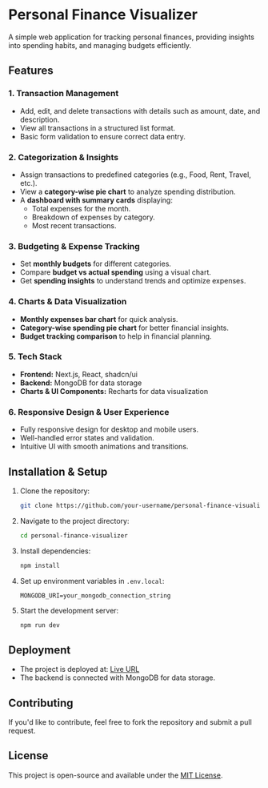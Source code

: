 # Personal Finance Visualizer

A simple web application for tracking personal finances, providing insights into spending habits, and managing budgets efficiently.

## Features

### 1. Transaction Management

- Add, edit, and delete transactions with details such as amount, date, and description.
- View all transactions in a structured list format.
- Basic form validation to ensure correct data entry.

### 2. Categorization & Insights

- Assign transactions to predefined categories (e.g., Food, Rent, Travel, etc.).
- View a **category-wise pie chart** to analyze spending distribution.
- A **dashboard with summary cards** displaying:
  - Total expenses for the month.
  - Breakdown of expenses by category.
  - Most recent transactions.

### 3. Budgeting & Expense Tracking

- Set **monthly budgets** for different categories.
- Compare **budget vs actual spending** using a visual chart.
- Get **spending insights** to understand trends and optimize expenses.

### 4. Charts & Data Visualization

- **Monthly expenses bar chart** for quick analysis.
- **Category-wise spending pie chart** for better financial insights.
- **Budget tracking comparison** to help in financial planning.

### 5. Tech Stack

- **Frontend:** Next.js, React, shadcn/ui
- **Backend:** MongoDB for data storage
- **Charts & UI Components:** Recharts for data visualization

### 6. Responsive Design & User Experience

- Fully responsive design for desktop and mobile users.
- Well-handled error states and validation.
- Intuitive UI with smooth animations and transitions.

## Installation & Setup

1. Clone the repository:
   ```sh
   git clone https://github.com/your-username/personal-finance-visualizer.git
   ```
2. Navigate to the project directory:
   ```sh
   cd personal-finance-visualizer
   ```
3. Install dependencies:
   ```sh
   npm install
   ```
4. Set up environment variables in `.env.local`:
   ```env
   MONGODB_URI=your_mongodb_connection_string
   ```
5. Start the development server:
   ```sh
   npm run dev
   ```

## Deployment

- The project is deployed at: [Live URL](https://your-deployment-url.com)
- The backend is connected with MongoDB for data storage.

## Contributing

If you'd like to contribute, feel free to fork the repository and submit a pull request.

## License

This project is open-source and available under the [MIT License](LICENSE).
